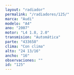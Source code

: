 ```yaml
---
layout: "radiador"
permalink: "/radiadores/125/"
marca: "Audi"
modelo: "A4"
ano: "2007"
motor: "L4 1.8, 2.0"
transmision: "Automática"
parte: "433658"
clima: "Con clima"
alto: "24 13/16"
ancho: "16"
observaciones: ""
id: "125"
---
```


